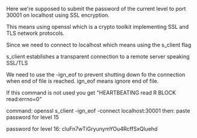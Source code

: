 Here we're supposed to submit the password of the current level to port 30001 on localhost using SSL encryption.

This means using openssl which is a crypto toolkit implementing SSL and  TLS network protocols.

Since we need to connect to localhost which means using the s_client flag

s_client establishes a transparent connection to a remote server speaking SSL/TLS

We need to use the -ign_eof to prevent shutting down fo the connection when end of file is reached. ign_eof means ignore end of file.

If this command is not used you get "HEARTBEATING read R BLOCK read:errno=0"




command: openssl s_client -ign_eof -connect localhost:30001
then:    paste password for level 15




password for level 16: cluFn7wTiGryunymYOu4RcffSxQluehd
